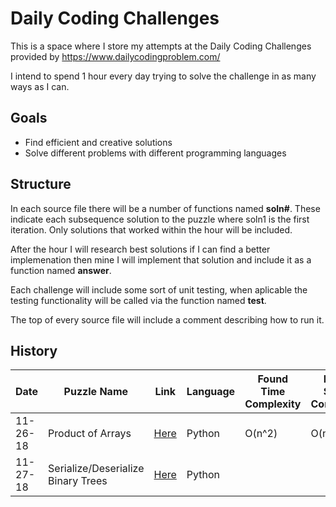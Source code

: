 # Daily Coding Challenges
This is a space where I store my attempts at the Daily Coding Challenges provided by https://www.dailycodingproblem.com/

I intend to spend 1 hour every day trying to solve the challenge in as many ways as I can.

## Goals
* Find efficient and creative solutions
* Solve different problems with different programming languages

## Structure
In each source file there will be a number of functions named __soln#__. These indicate each subsequence solution to the puzzle where soln1 is the first iteration. Only solutions that worked within the hour will be included.

After the hour I will research best solutions if I can find a better implemenation then mine I will implement that solution and include it as a function named __answer__.

Each challenge will include some sort of unit testing, when aplicable the testing functionality will be called via the function named __test__.

The top of every source file will include a comment describing how to run it.

## History
| Date | Puzzle Name | Link | Language | Found Time Complexity | Found Space Complexity | Best Time Complexity | Best Space Complexity |
|--------------|-------------------|-------|------------|-----------------------|------------------------|----------------------|-----------------------|
| 11-26-18 | Product of Arrays | [Here](Challenges/11-26-18) | Python | O(n^2) | O(n) | O(n) | O(n) |
| 11-27-18 | Serialize/Deserialize Binary Trees| [Here](Challenges/11-27-18) | Python | | | | |
